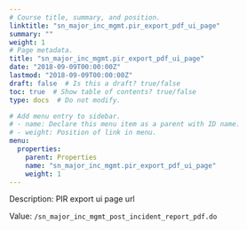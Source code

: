 ```yaml
---
# Course title, summary, and position.
linktitle: "sn_major_inc_mgmt.pir_export_pdf_ui_page"
summary: ""
weight: 1
# Page metadata.
title: "sn_major_inc_mgmt.pir_export_pdf_ui_page"
date: "2018-09-09T00:00:00Z"
lastmod: "2018-09-09T00:00:00Z"
draft: false  # Is this a draft? true/false
toc: true  # Show table of contents? true/false
type: docs  # Do not modify.

# Add menu entry to sidebar.
# - name: Declare this menu item as a parent with ID name.
# - weight: Position of link in menu.
menu:
  properties:
    parent: Properties
    name: "sn_major_inc_mgmt.pir_export_pdf_ui_page"
    weight: 1
---
```


Description: PIR export ui page url


Value: `/sn_major_inc_mgmt_post_incident_report_pdf.do`